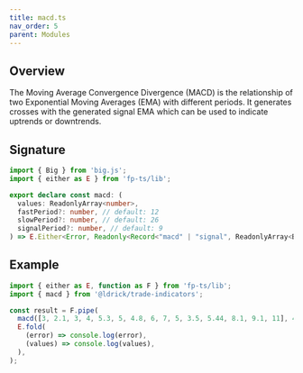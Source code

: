 ```yaml
---
title: macd.ts
nav_order: 5
parent: Modules
---
```


## Overview

The Moving Average Convergence Divergence (MACD) is the relationship of two Exponential Moving Averages (EMA) with different periods. It generates crosses with the generated signal EMA which can be used to indicate uptrends or downtrends.

## Signature

```typescript
import { Big } from 'big.js';
import { either as E } from 'fp-ts/lib';

export declare const macd: (
  values: ReadonlyArray<number>,
  fastPeriod?: number, // default: 12
  slowPeriod?: number, // default: 26
  signalPeriod?: number, // default: 9
) => E.Either<Error, Readonly<Record<"macd" | "signal", ReadonlyArray<Big>>>;
```

## Example

```typescript
import { either as E, function as F } from 'fp-ts/lib';
import { macd } from '@ldrick/trade-indicators';

const result = F.pipe(
  macd([3, 2.1, 3, 4, 5.3, 5, 4.8, 6, 7, 5, 3.5, 5.44, 8.1, 9.1, 11], 4, 5, 3),
  E.fold(
    (error) => console.log(error),
    (values) => console.log(values),
  ),
);
```
